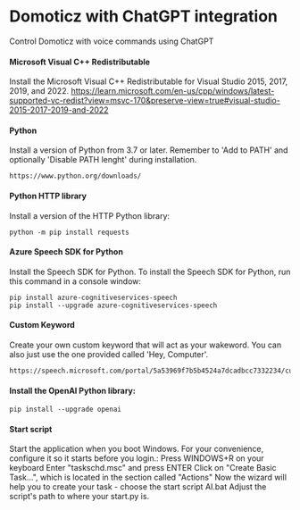 # Domoticz with ChatGPT integration
 Control Domoticz with voice commands using ChatGPT
 
#### Microsoft Visual C++ Redistributable
Install the Microsoft Visual C++ Redistributable for Visual Studio 2015, 2017, 2019, and 2022.
https://learn.microsoft.com/en-us/cpp/windows/latest-supported-vc-redist?view=msvc-170&preserve-view=true#visual-studio-2015-2017-2019-and-2022

#### Python
Install a version of Python from 3.7 or later. Remember to 'Add to PATH' and optionally 'Disable PATH lenght' during installation.
```
https://www.python.org/downloads/
```

#### Python HTTP library
Install a version of the HTTP Python library:
```
python -m pip install requests
```

#### Azure Speech SDK for Python
Install the Speech SDK for Python. To install the Speech SDK for Python, run this command in a console window:
```
pip install azure-cognitiveservices-speech
pip install --upgrade azure-cognitiveservices-speech
```

#### Custom Keyword
Create your own custom keyword that will act as your wakeword. You can also just use the one provided called 'Hey, Computer'.
```
https://speech.microsoft.com/portal/5a53969f7b5b4524a7dcadbcc7332234/customkeyword
```

#### Install the OpenAI Python library:
```
pip install --upgrade openai
```

#### Start script
Start the application when you boot Windows. For your convenience, configure it so it starts before you login.:
Press WINDOWS+R on your keyboard
Enter "taskschd.msc" and press ENTER
Click on "Create Basic Task...", which is located in the section called "Actions"
Now the wizard will help you to create your task - choose the start script AI.bat
Adjust the script's path to where your start.py is.

